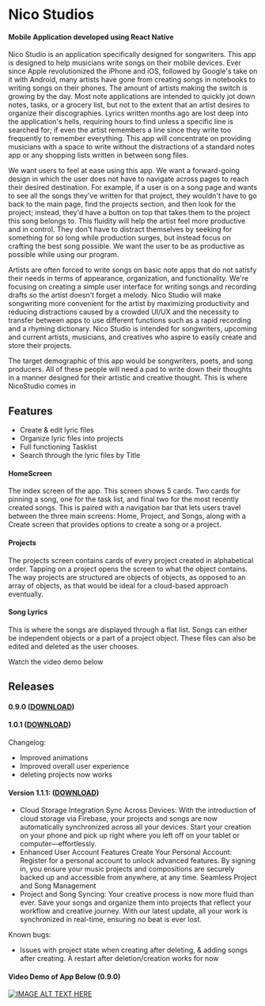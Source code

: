 # Nico Studios
#### Mobile Application developed using React Native

Nico Studio is an application specifically designed for songwriters. This app is designed to help musicians write songs on their mobile devices. Ever since Apple revolutionized the iPhone and iOS, followed by Google's take on it with Android, many artists have gone from creating songs in notebooks to writing songs on their phones. The amount of artists making the switch is growing by the day. Most note applications are intended to quickly jot down notes, tasks, or a grocery list, but not to the extent that an artist desires to organize their discographies. Lyrics written months ago are lost deep into the application's hells, requiring hours to find unless a specific line is searched for; if even the artist remembers a line since they write too frequently to remember everything. This app will concentrate on providing musicians with a space to write without the distractions of a standard notes app or any shopping lists written in between song
files.

We want users to feel at ease using this app. We want a forward-going design in which the user does not have to navigate across pages to reach their desired destination. For example, if a user is on a song page and wants to see all the songs they've written for that project, they wouldn't have to go back to the main page, find the projects section, and then look for the project; instead, they'd have a button on top that takes them to the project this song belongs to. This fluidity will help the artist feel more productive and in control. They don't have to distract themselves by seeking for something for so long while production surges, but instead focus on crafting the best song possible. We want the user to be as productive as possible while using our program.

Artists are often forced to write songs on basic note apps that do not satisfy their needs in terms of appearance, organization, and functionality. We're focusing on creating a simple user interface for writing songs and recording drafts so the artist doesn't forget a melody. Nico Studio will make songwriting more convenient for the artist by maximizing productivity and reducing distractions caused by a crowded UI/UX and the necessity to transfer between apps to use different functions such as a rapid recording and a rhyming dictionary. Nico Studio is intended for songwriters, upcoming and current artists, musicians, and creatives who aspire to easily
create and store their projects.

The target demographic of this app would be songwriters, poets, and song producers. All of these people will need a pad to write down their thoughts in a manner designed for their artistic and creative thought. This is where NicoStudio comes in

## Features
- Create & edit lyric files
- Organize lyric files into projects
- Full functioning Tasklist
- Search through the lyric files by Title

#### HomeScreen
The index screen of the app. This screen shows 5 cards. Two cards for pinning a song, one for the task list, and final two for the most recently created songs. This is paired with a navigation bar that lets users travel between the three main screens: Home, Project, and Songs, along with a Create screen that provides options to create a song or a project.

#### Projects
The projects screen contains cards of every project created in alphabetical order. Tapping on a project opens the screen to what the object contains. The way projects are structured are objects of objects, as opposed to an array of objects, as that would be ideal for a cloud-based approach eventually.

#### Song Lyrics
This is where the songs are displayed through a flat list. Songs can either be independent objects or a part of a project object. These files can also be edited and deleted as the user chooses.

Watch the video demo below

## Releases
#### 0.9.0 ([DOWNLOAD](https://mega.nz/file/u6I03aYA#HNyxJSekoQo3SXVF-gU4HdPQkG_dTl7okv5e4xPB3ZA)) 

#### 1.0.1 ([DOWNLOAD](https://mega.nz/file/H7YCAYbS#oTEtvaK3l9dDAl2_MXUhW5ztE619cgk5gq-G9ocYXXE))
Changelog:
- Improved animations
- Improved overall user experience
- deleting projects now works

#### Version 1.1.1: ([DOWNLOAD](https://drive.google.com/file/d/1IyVio7RHcatCANd1Vnzd5tUVJyu-uXh1/view?usp=sharing))

- Cloud Storage Integration
 Sync Across Devices: With the introduction of cloud storage via Firebase, your projects and songs are now automatically synchronized across all your devices. Start your creation on your phone and pick up right where you left 
 off on your tablet or computer—effortlessly.
- Enhanced User Account Features
  Create Your Personal Account: Register for a personal account to unlock advanced features. By signing in, you ensure your music projects and compositions are securely backed up and accessible from anywhere, at any time.
  Seamless Project and Song Management
- Project and Song Syncing: Your creative process is now more fluid than ever. Save your songs and organize them into projects that reflect your workflow and creative journey. With our latest update, all your work is 
  synchronized in real-time, ensuring no beat is ever lost.

Known bugs:
- Issues with project state when creating after deleting, & adding songs after creating. A restart after deletion/creation works for now

#### Video Demo of App Below (0.9.0)
[![IMAGE ALT TEXT HERE](https://img.youtube.com/vi/9BfGS0LCPtk/0.jpg)](https://www.youtube.com/watch?v=9BfGS0LCPtk)
